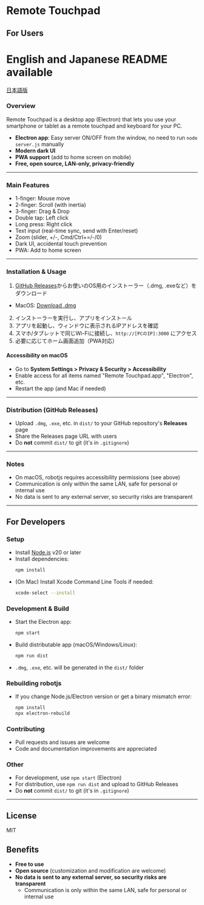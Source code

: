 # Remote Touchpad

## For Users
# English and Japanese README available
[日本語版](./README_ja.md)

### Overview
Remote Touchpad is a desktop app (Electron) that lets you use your smartphone or tablet as a remote touchpad and keyboard for your PC.

- **Electron app**: Easy server ON/OFF from the window, no need to run `node server.js` manually
- **Modern dark UI**
- **PWA support** (add to home screen on mobile)
- **Free, open source, LAN-only, privacy-friendly**

---

### Main Features
- 1-finger: Mouse move
- 2-finger: Scroll (with inertia)
- 3-finger: Drag & Drop
- Double tap: Left click
- Long press: Right click
- Text input (real-time sync, send with Enter/reset)
- Zoom (slider, +/-, Cmd/Ctrl+=/-/0)
- Dark UI, accidental touch prevention
- PWA: Add to home screen

---

### Installation & Usage

1. [GitHub Releases](https://github.com/hrak0x59/remote-touchpad/releases)からお使いのOS用のインストーラー（.dmg, .exeなど）をダウンロード
- MacOS: [Download .dmg](https://github.com/hrak0x59/remote-touchpad/releases/download/v0.1.0-beta/Remote.Touchpad-1.0.0-arm64.dmg)
2. インストーラーを実行し、アプリをインストール
3. アプリを起動し、ウィンドウに表示されるIPアドレスを確認
4. スマホ/タブレットで同じWi-Fiに接続し、`http://[PCのIP]:3000` にアクセス
5. 必要に応じてホーム画面追加（PWA対応）

#### Accessibility on macOS
- Go to **System Settings > Privacy & Security > Accessibility**
- Enable access for all items named "Remote Touchpad.app", "Electron", etc.
- Restart the app (and Mac if needed)

---

### Distribution (GitHub Releases)
- Upload `.dmg`, `.exe`, etc. in `dist/` to your GitHub repository's **Releases** page
- Share the Releases page URL with users
- Do **not** commit `dist/` to git (it's in `.gitignore`)

---

### Notes
- On macOS, robotjs requires accessibility permissions (see above)
- Communication is only within the same LAN, safe for personal or internal use
- No data is sent to any external server, so security risks are transparent

---

## For Developers

### Setup
- Install [Node.js](https://nodejs.org/) v20 or later
- Install dependencies:
  ```sh
  npm install
  ```
- (On Mac) Install Xcode Command Line Tools if needed:
  ```sh
  xcode-select --install
  ```

### Development & Build
- Start the Electron app:
  ```sh
  npm start
  ```
- Build distributable app (macOS/Windows/Linux):
  ```sh
  npm run dist
  ```
- `.dmg`, `.exe`, etc. will be generated in the `dist/` folder

### Rebuilding robotjs
- If you change Node.js/Electron version or get a binary mismatch error:
  ```sh
  npm install
  npx electron-rebuild
  ```

### Contributing
- Pull requests and issues are welcome
- Code and documentation improvements are appreciated

### Other
- For development, use `npm start` (Electron)
- For distribution, use `npm run dist` and upload to GitHub Releases
- Do **not** commit `dist/` to git (it's in `.gitignore`)

---

## License
MIT

## Benefits
- **Free to use**
- **Open source** (customization and modification are welcome)
- **No data is sent to any external server, so security risks are transparent**
  - Communication is only within the same LAN, safe for personal or internal use
